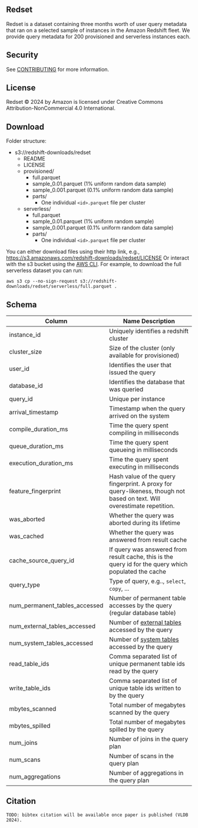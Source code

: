 ## Redset
Redset is a dataset containing three months worth of user query metadata that
ran on a selected sample of instances in the Amazon Redshift fleet. We provide
query metadata for 200 provisioned and serverless instances each.

## Security
See [CONTRIBUTING](CONTRIBUTING.md#security-issue-notifications) for more information.

## License
Redset © 2024 by Amazon is licensed under Creative Commons
Attribution-NonCommercial 4.0 International.

## Download
Folder structure:
* s3://redshift-downloads/redset
  * README
  * LICENSE
  * provisioned/
    * full.parquet
    * sample_0.01.parquet (1% uniform random data sample)
    * sample_0.001.parquet (0.1% uniform random data sample)
    * parts/
      * One individual `<id>.parquet` file per cluster
  * serverless/
    * full.parquet
    * sample_0.01.parquet (1% uniform random sample)
    * sample_0.001.parquet (0.1% uniform random data sample)
    * parts/
      * One individual `<id>.parquet` file per cluster

You can either download files using their http link, e.g.,
https://s3.amazonaws.com/redshift-downloads/redset/LICENSE
Or interact with the s3 bucket using the [AWS CLI](https://aws.amazon.com/cli/).
For example, to download the full serverless dataset you can run:
```
aws s3 cp --no-sign-request s3://redshift-downloads/redset/serverless/full.parquet .
```

## Schema
| Column | Name	Description	|
| ------ | ---------------- |
| instance_id |	Uniquely identifies a redshift cluster |
| cluster_size | Size of the cluster (only available for provisioned) |
| user_id |	Identifies the user that issued the query |
| database_id |	Identifies the database that was queried |
| query_id | Unique per instance |
| arrival_timestamp | Timestamp when the query arrived on the system |
| compile_duration_ms |	Time the query spent compiling in milliseconds |
| queue_duration_ms | Time the query spent queueing in milliseconds |
| execution_duration_ms | Time the query spent executing in milliseconds |
| feature_fingerprint |	Hash value of the query fingerprint. A proxy for query-likeness, though not based on text. Will overestimate repetition. |
| was_aborted |	Whether the query was aborted during its lifetime |
| was_cached | Whether the query was answered from result cache |
| cache_source_query_id | If query was answered from result cache, this is the query id for the query which populated the cache |
| query_type | Type of query, e.g.., `select`, `copy`, ... |
| num_permanent_tables_accessed | Number of permanent table accesses by the query (regular database table) |
| num_external_tables_accessed | Number of [external tables](https://docs.aws.amazon.com/redshift/latest/dg/r_CREATE_EXTERNAL_TABLE.html) accessed by the query |
| num_system_tables_accessed | Number of [system tables](https://docs.aws.amazon.com/redshift/latest/dg/cm_chap_system-tables.html) accessed by the query |
| read_table_ids | Comma separated list of unique permanent table ids read by the query |
| write_table_ids |	Comma separated list of unique table ids written to by the query |
| mbytes_scanned | Total number of megabytes scanned by the query |
| mbytes_spilled | Total number of megabytes spilled by the query |
| num_joins | Number of joins in the query plan |
| num_scans | Number of scans in the query plan |
| num_aggregations | Number of aggregations in the query plan |

## Citation
```
TODO: bibtex citation will be available once paper is published (VLDB 2024).
```
